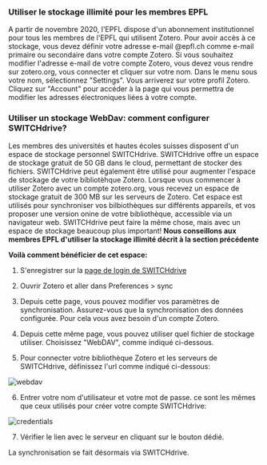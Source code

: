 
### Utiliser le stockage illimité pour les membres EPFL

A partir de novembre 2020, l'EPFL dispose d'un abonnement institutionnel pour tous les membres de l'EPFL qui utilisent Zotero. Pour avoir accès à ce stockage, vous devez définir votre adresse e-mail @epfl.ch comme e-mail primaire ou secondaire dans votre compte Zotero. Si vous souhaitez modifier l'adresse e-mail de votre compte Zotero, vous devez vous rendre sur zotero.org, vous connecter et cliquer sur votre nom. Dans le menu sous votre nom, sélectionnez "Settings". Vous arriverez sur votre profil Zotero. Cliquez sur "Account" pour accéder à la page qui vous permettra de modifier les adresses électroniques liées à votre compte.

### Utiliser un stockage WebDav: comment configurer SWITCHdrive?
Les membres des universités et hautes écoles suisses disposent d'un espace de stockage personnel SWITCHdrive. SWITCHdrive offre un espace de stockage gratuit de 50 GB dans le cloud, permettant de stocker des fichiers. SWITCHdrive peut également être utilisé pour augmenter l'espace de stockage de votre bibliotèhque Zotero. 
Lorsque vous commencer à utiliser Zotero avec un compte zotero.org, vous recevez un espace de stockage gratuit de 300 MB sur les serveurs de Zotero. Cet espace est utilisés pour synchroniser vos bilbiothèques sur différents appareils, et vos proposer une version onine de votre bibliothèque, accessible via un navigateur web. 
SWITCHdrive peut faire la même chose, mais avec un espace de stockage beaucoup plus important! **Nous conseillons aux membres EPFL d'utiliser la stockage illimité décrit à la section précédente**

**Voilà comment bénéficier de cet espace:**

1. S'enregistrer sur la [page de login de SWITCHdrive](https://eduid.ch/web/registration/method/?target=https%3A%2F%2Flogin.eduid.ch%2Fidp%2Fprofile%2FSAML2%2FUnsolicited%2FSSO%3FproviderId%3Dhttps%253A%252F%252Fcloud-id.switch.ch%252Fshibboleth%26target%3Dhttps%253A%252F%252Fcloud-id.switch.ch%252Fregister%252Fdrive)

2. Ouvrir Zotero et aller dans Preferences > sync

3. Depuis cette page, vous pouvez modifier vos paramètres de synchronisation. Assurez-vous que la synchronisation des données configurée. Pour cela vous avez besoin d'un compte Zotero.

4. Depuis cette même page, vous pouvez utiliser quel fichier de stockage utiliser. Choisissez "WebDAV", comme indiqué ci-dessous. 

5. Pour connecter votre bibliothèque Zotero et  les serveurs de SWITCHdrive, définissez l'url comme indiqué ci-dessous: 
  
![webdav](../img/sync_webdav.PNG)
  
6. Entrer votre nom d'utilisateur et votre mot de passe. ce sont les mêmes que ceux utilisés pour créer votre compte SWITCHdrive: 

  
![credentials](../img/sync_credentials.PNG)

7. Vérifier le lien avec le serveur en cliquant sur le bouton dédié. 

La synchronisation se fait désormais via SWITCHdrive. 

